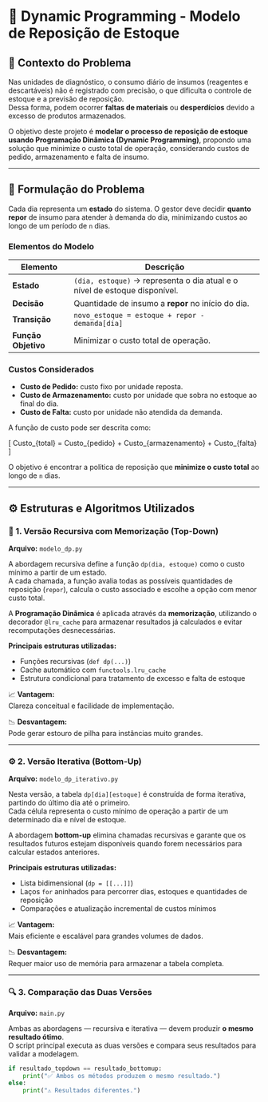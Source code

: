 # 🧮 Dynamic Programming - Modelo de Reposição de Estoque

## 📖 Contexto do Problema

Nas unidades de diagnóstico, o consumo diário de insumos (reagentes e descartáveis) não é registrado com precisão, o que dificulta o controle de estoque e a previsão de reposição.  
Dessa forma, podem ocorrer **faltas de materiais** ou **desperdícios** devido a excesso de produtos armazenados.

O objetivo deste projeto é **modelar o processo de reposição de estoque usando Programação Dinâmica (Dynamic Programming)**, propondo uma solução que minimize o custo total de operação, considerando custos de pedido, armazenamento e falta de insumo.

---

## 🧩 Formulação do Problema

Cada dia representa um **estado** do sistema. O gestor deve decidir **quanto repor** de insumo para atender à demanda do dia, minimizando custos ao longo de um período de `n` dias.

### **Elementos do Modelo**

| Elemento | Descrição |
|-----------|------------|
| **Estado** | `(dia, estoque)` → representa o dia atual e o nível de estoque disponível. |
| **Decisão** | Quantidade de insumo a **repor** no início do dia. |
| **Transição** | `novo_estoque = estoque + repor - demanda[dia]` |
| **Função Objetivo** | Minimizar o custo total de operação. |

### **Custos Considerados**

- **Custo de Pedido:** custo fixo por unidade reposta.  
- **Custo de Armazenamento:** custo por unidade que sobra no estoque ao final do dia.  
- **Custo de Falta:** custo por unidade não atendida da demanda.

A função de custo pode ser descrita como:

\[
Custo_{total} = Custo_{pedido} + Custo_{armazenamento} + Custo_{falta}
\]

O objetivo é encontrar a política de reposição que **minimize o custo total** ao longo de `n` dias.

---

## ⚙️ Estruturas e Algoritmos Utilizados

### 🧠 1. **Versão Recursiva com Memorização (Top-Down)**

**Arquivo:** `modelo_dp.py`

A abordagem recursiva define a função `dp(dia, estoque)` como o custo mínimo a partir de um estado.  
A cada chamada, a função avalia todas as possíveis quantidades de reposição (`repor`), calcula o custo associado e escolhe a opção com menor custo total.

A **Programação Dinâmica** é aplicada através da **memorização**, utilizando o decorador `@lru_cache` para armazenar resultados já calculados e evitar recomputações desnecessárias.

**Principais estruturas utilizadas:**
- Funções recursivas (`def dp(...)`)
- Cache automático com `functools.lru_cache`
- Estrutura condicional para tratamento de excesso e falta de estoque

📈 **Vantagem:**  
Clareza conceitual e facilidade de implementação.  

📉 **Desvantagem:**  
Pode gerar estouro de pilha para instâncias muito grandes.

---

### ⚙️ 2. **Versão Iterativa (Bottom-Up)**

**Arquivo:** `modelo_dp_iterativo.py`

Nesta versão, a tabela `dp[dia][estoque]` é construída de forma iterativa, partindo do último dia até o primeiro.  
Cada célula representa o custo mínimo de operação a partir de um determinado dia e nível de estoque.

A abordagem **bottom-up** elimina chamadas recursivas e garante que os resultados futuros estejam disponíveis quando forem necessários para calcular estados anteriores.

**Principais estruturas utilizadas:**
- Lista bidimensional (`dp = [[...]]`)
- Laços `for` aninhados para percorrer dias, estoques e quantidades de reposição
- Comparações e atualização incremental de custos mínimos

📈 **Vantagem:**  
Mais eficiente e escalável para grandes volumes de dados.  

📉 **Desvantagem:**  
Requer maior uso de memória para armazenar a tabela completa.

---

### 🔍 3. **Comparação das Duas Versões**

**Arquivo:** `main.py`

Ambas as abordagens — recursiva e iterativa — devem produzir **o mesmo resultado ótimo**.  
O script principal executa as duas versões e compara seus resultados para validar a modelagem.

```python
if resultado_topdown == resultado_bottomup:
    print("✅ Ambos os métodos produzem o mesmo resultado.")
else:
    print("⚠️ Resultados diferentes.")
